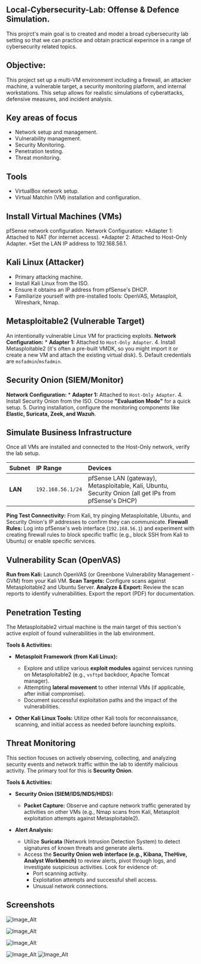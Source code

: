 ## Local-Cybersecurity-Lab: Offense & Defence Simulation.  

This projrct's main goal is to created and model a broad cybersecurity lab setting so that we can practice and obtain practical experince in a range of cybersecurity related topics. 

## Objective: 

This project set up a multi-VM environment including a firewall, an attacker machine, a vulnerable target, a security monitoring platform, and internal workstations. This setup allows for realistic simulations of cyberattacks, defensive measures, and incident analysis.

## Key areas of focus

 * Network setup and management.
 * Vulnerability management.
 * Security Monitoring.
 * Penetration testing.
 * Threat monitoring.

## Tools

 * VirtualBox network setup.
 * Virtual Matchin (VM) installation and configuration.


## Install Virtual Machines (VMs) 

pfSense network configuration. 
Network Configuration:
 *Adapter 1: Attached to NAT (for internet access).
 *Adapter 2: Attached to Host-Only Adapter. 
 *Set the LAN IP address to 192.168.56.1.

## Kali Linux (Attacker) 

 * Primary attacking machine.
 * Install Kali Linux from the ISO.
 * Ensure it obtains an IP address from pfSense's DHCP.
 * Familiarize yourself with pre-installed tools: OpenVAS, Metasploit, Wireshark, Nmap.

## Metasploitable2 (Vulnerable Target) 

An intentionally vulnerable Linux VM for practicing exploits.
 **Network Configuration:**
    * **Adapter 1:** Attached to `Host-Only Adapter`.
 4.  Install Metasploitable2 (it's often a pre-built VMDK, so you might import it 
 or create a new VM and attach the existing virtual disk).
 5.  Default credentials are `msfadmin`/`msfadmin`.

## Security Onion (SIEM/Monitor)

 **Network Configuration:**
    * **Adapter 1:** Attached to `Host-Only Adapter`.
 4.  Install Security Onion from the ISO. Choose **"Evaluation Mode"** for a quick 
 setup.
 5.  During installation, configure the monitoring components like **Elastic, 
 Suricata, Zeek, and Wazuh**.

 
## Simulate Business Infrastructure

Once all VMs are installed and connected to the Host-Only network, verify the lab setup.

| Subnet | IP Range | Devices |
| :----- | :------- | :--------------------------------------------------------------------------------------------------------------- |
| **LAN** | `192.168.56.1/24` | pfSense LAN (gateway), Metasploitable, Kali, Ubuntu, Security Onion (all get IPs from pfSense's DHCP) |

 **Ping Test Connectivity:** From Kali, try pinging Metasploitable, Ubuntu, and Security Onion's IP addresses to confirm they can communicate.
 **Firewall Rules:** Log into pfSense's web interface (`192.168.56.1`) and experiment with creating firewall rules to block specific traffic (e.g., block SSH from Kali to Ubuntu) or enable specific services.

## Vulnerability Scan (OpenVAS)

 **Run from Kali:** Launch OpenVAS (or Greenbone Vulnerability Management - GVM) from your Kali VM.
 **Scan Targets:** Configure scans against Metasploitable2 and Ubuntu Server.
 **Analyze & Export:** Review the scan reports to identify vulnerabilities. Export the report (PDF) for documentation.

## Penetration Testing 

The Metasploitable2 virtual machine is the main target of this section's active exploit of found vulnerabilities in the lab environment.
 
**Tools & Activities:**

* **Metasploit Framework (from Kali Linux):**
  
    * Explore and utilize various **exploit modules** against services running on 
    Metasploitable2 (e.g., `vsftpd` backdoor, Apache Tomcat manager).
    * Attempting **lateral movement** to other internal VMs (if applicable, 
    after initial compromise).
    * Document successful exploitation paths and the impact of the vulnerabilities.
* **Other Kali Linux Tools:** Utilize other Kali tools for reconnaissance, scanning, and initial access as needed before launching exploits.

## Threat Monitoring

This section focuses on actively observing, collecting, and analyzing security events and network traffic within the lab to identify malicious activity. The primary tool for this is **Security Onion**.

   **Tools & Activities:**

  * **Security Onion (SIEM/IDS/NIDS/HIDS):**

    * **Packet Capture:** Observe and capture network traffic generated by 
    activities on other VMs (e.g., Nmap scans from Kali, Metasploit exploitation 
    attempts against Metasploitable2).
   * **Alert Analysis:**
        * Utilize **Suricata** (Network Intrusion Detection System) to detect 
        signatures of known threats and generate alerts.
        * Access the **Security Onion web interface (e.g., Kibana, TheHive, Analyst Workbench)** to review alerts, pivot through logs, and investigate suspicious activities. Look for evidence of:
            * Port scanning activity.
            * Exploitation attempts and successful shell access.
            * Unusual network connections.

## Screenshots  

 ![Image_Alt](https://github.com/Md-Shabbir-ahamed/Cybersecurity-Lab/blob/160e44b6e0082deb7f61b302502370976aff5fe2/unnamed.png)



![Image_Alt](https://github.com/Md-Shabbir-ahamed/Cybersecurity-Lab/blob/060cbe97884efa6d377c82128d617d5c749d1eb6/unnamed.png)


![Image_Alt](https://github.com/Md-Shabbir-ahamed/Cybersecurity-Lab/blob/a40e98e34bc0551173774aad227d7eebde0014be/unnamed%20(1).png)

![Image_Alt](https://github.com/Md-Shabbir-ahamed/Cybersecurity-Lab/blob/025e05b5a3ac0354c66157d7fb13c5c63defec10/unnamed%20(2).png)
![Image_Alt](https://github.com/Md-Shabbir-ahamed/Cybersecurity-Lab/blob/c9371db396c454173bb6e40f6647159352013524/unnamed%20(3).png)










































































































































